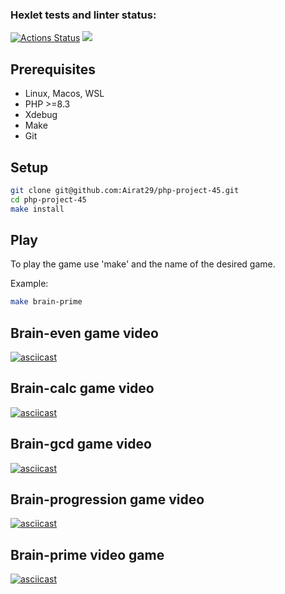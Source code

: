 ### Hexlet tests and linter status:
[![Actions Status](https://github.com/Airat29/php-project-45/actions/workflows/hexlet-check.yml/badge.svg)](https://github.com/Airat29/php-project-45/actions)
<a href="https://codeclimate.com/github/Airat29/php-project-45/maintainability"><img src="https://api.codeclimate.com/v1/badges/cdd5d327f4e17080e123/maintainability" /></a>

## Prerequisites

* Linux, Macos, WSL
* PHP >=8.3
* Xdebug
* Make
* Git

## Setup

```bash
git clone git@github.com:Airat29/php-project-45.git
cd php-project-45 
make install
```

## Play

To play the game use 'make' and the name of the desired game.

Example:
```sh
make brain-prime
```

## Brain-even game video

[![asciicast](https://asciinema.org/a/CdSkVW5YVHdCqprRS23JKgQ2P.svg)]( https://asciinema.org/a/CdSkVW5YVHdCqprRS23JKgQ2P)

## Brain-calc game video
[![asciicast](https://asciinema.org/a/rYloY9Y2ScjbZHnFj0XZCnF1R.svg)](https://asciinema.org/a/rYloY9Y2ScjbZHnFj0XZCnF1R)

## Brain-gcd game video

[![asciicast](https://asciinema.org/a/LLhcVSwYwJ7a04WjJzLWu9m9f.svg)](https://asciinema.org/a/LLhcVSwYwJ7a04WjJzLWu9m9f)

## Brain-progression game video

[![asciicast](https://asciinema.org/a/C3HqQNBjlGE16oEZ8S7TJRPKf.svg)](https://asciinema.org/a/C3HqQNBjlGE16oEZ8S7TJRPKf)

## Brain-prime video game

 [![asciicast](https://asciinema.org/a/9jOCSr5qzEGEOuKjt5NDHhFFy.svg)](https://asciinema.org/a/9jOCSr5qzEGEOuKjt5NDHhFFy) 